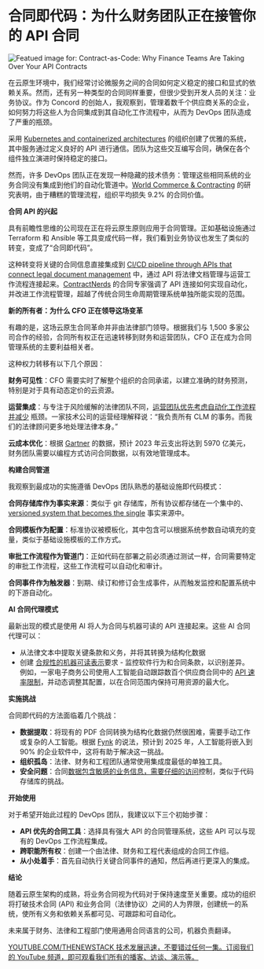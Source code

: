 # 合同即代码：为什么财务团队正在接管你的 API 合同

![Featued image for: Contract-as-Code: Why Finance Teams Are Taking Over Your API Contracts](https://cdn.thenewstack.io/media/2025/04/ba305032-hands-2088954_1280-1024x682.jpg)

在云原生环境中，我们经常讨论微服务之间的合同如何定义稳定的接口和显式的依赖关系。然而，还有另一种类型的合同同样重要，但很少受到开发人员的关注：业务协议。作为 Concord 的创始人，我观察到，管理着数千个供应商关系的企业，如何努力将这些人为合同集成到其自动化工作流程中，从而为 DevOps 团队造成了严重的瓶颈。

采用 [Kubernetes and containerized architectures](https://thenewstack.io/the-impact-of-containerization-on-apm-strategies/) 的组织创建了优雅的系统，其中服务通过定义良好的 API 进行通信。团队为这些交互编写合同，确保在各个组件独立演进时保持稳定的接口。

然而，许多 DevOps 团队正在发现一种隐藏的技术债务：管理这些相同系统的业务合同没有集成到他们的自动化管道中。[World Commerce & Contracting](https://www.worldcc.com/Resources/Content-Hub/View/ArticleId/9773) 的研究表明，由于糟糕的管理流程，组织平均损失 9.2% 的合同价值。

**合同 API 的兴起**

具有前瞻性思维的公司现在正在将云原生原则应用于合同管理。正如基础设施通过 Terraform 和 Ansible 等工具变成代码一样，我们看到业务协议也发生了类似的转变，变成了“合同即代码”。

这种转变将关键的合同信息直接集成到 [CI/CD pipeline through APIs that connect legal document management](https://thenewstack.io/how-platform-engineering-helps-manage-innovation-responsibly/) 中，通过 API 将法律文档管理与运营工作流程连接起来。[ContractNerds](https://contractnerds.com/how-to-automate-contract-workflows-with-apis/) 的合同专家强调了 API 连接如何实现自动化，并改进工作流程管理，超越了传统合同生命周期管理系统单独所能实现的范围。

**新的所有者：为什么 CFO 正在领导这场变革**

有趣的是，这场云原生合同革命并非由法律部门领导。根据我们与 1,500 多家公司合作的经验，合同所有权正在迅速转移到财务和运营团队，CFO 正在成为合同管理系统的主要利益相关者。

这种权力转移有以下几个原因：

**财务可见性**：CFO 需要实时了解整个组织的合同承诺，以建立准确的财务预测，特别是对于具有动态定价的云资源。

**运营集成**：与专注于风险缓解的法律团队不同，[运营团队优先考虑自动化工作流程并减少](https://thenewstack.io/use-low-code-to-reduce-friction-for-cloud-operations-teams/) 瓶颈。一家技术公司的运营经理解释说：“我负责所有 CLM 的事务。而我们的法律顾问更多地处理法律本身。”

**云成本优化**：根据 [Gartner](https://www.gartner.com/en/newsroom/press-releases/2023-04-19-gartner-forecasts-worldwide-public-cloud-end-user-spending-to-reach-nearly-600-billion-in-2023) 的数据，预计 2023 年云支出将达到 5970 亿美元，财务团队需要以编程方式访问合同数据，以有效地管理成本。

**构建合同管道**

我观察到最成功的实施遵循 DevOps 团队熟悉的基础设施即代码模式：

**合同存储库作为事实来源**：类似于 git 存储库，所有协议都存储在一个集中的、[versioned system that becomes the single](https://thenewstack.io/nvm-manage-multiple-versions-of-node-js-on-a-single-system/) 事实来源中。

**合同模板作为配置**：标准协议被模板化，其中包含可以根据系统参数自动填充的变量，类似于基础设施模板的工作方式。

**审批工作流程作为管道门**：正如代码在部署之前必须通过测试一样，合同需要特定的审批工作流程，这些工作流程可以自动化和审计。

**合同事件作为触发器**：到期、续订和修订会生成事件，从而触发监控和配置系统中的下游自动化。

**AI 合同代理模式**

最新出现的模式是使用 AI 将人为合同与机器可读的 API 连接起来。这些 AI 合同代理可以：

- 从法律文本中提取关键条款和义务，并将其转换为结构化数据
- 创建
[合规性的机器可读表示](https://thenewstack.io/a-call-to-use-generative-ai-to-create-more-trustworthy-data/)要求 - 监控软件行为和合同条款，以识别差异。
例如，一家电子商务公司使用人工智能自动跟踪数百个供应商合同中的 [API 速率限制](https://thenewstack.io/how-nuanced-rate-limiting-transforms-your-api-and-business/)，并动态调整其配置，以在合同范围内保持可用资源的最大化。

**实施挑战**

合同即代码的方法面临着几个挑战：

*   **数据提取**：将现有的 PDF 合同转换为结构化数据仍然很困难，需要手动工作或复杂的人工智能。根据 [Fynk](https://fynk.com/en/blog/contract-management-statistics-trends/) 的说法，预计到 2025 年，人工智能将嵌入到 90% 的企业软件中，这将有助于解决这一挑战。
*   **组织孤岛**：法律、财务和工程团队通常使用集成度最低的单独工具。
*   **安全问题**：合同[数据包含敏感的业务信息，需要仔细的访问](https://thenewstack.io/deploy-mongodb-in-a-container-access-it-outside-the-cluster/)控制，类似于代码存储库的挑战。

**开始使用**

对于希望开始此过程的 DevOps 团队，我建议以下三个初始步骤：

*   **API 优先的合同工具**：选择具有强大 API 的合同管理系统，这些 API 可以与现有的 DevOps 工作流程集成。
*   **跨职能所有权**：创建一个由法律、财务和工程代表组成的合同工作组。
*   **从小处着手**：首先自动执行关键合同事件的通知，然后再进行更深入的集成。

**结论**

随着云原生架构的成熟，将业务合同视为代码对于保持速度至关重要。成功的组织将打破技术合同 (API) 和业务合同（法律协议）之间的人为界限，创建统一的系统，使所有义务和依赖关系都可见、可跟踪和可自动化。

未来属于财务、法律和工程部门使用通用合同语言的公司，机器负责翻译。

[
YOUTUBE.COM/THENEWSTACK
技术发展迅速，不要错过任何一集。订阅我们的 YouTube
频道，即可观看我们所有的播客、访谈、演示等。
](https://youtube.com/thenewstack?sub_confirmation=1)